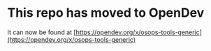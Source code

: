 # This repo has moved to OpenDev

It can now be found at [https://opendev.org/x/osops-tools-generic](https://opendev.org/x/osops-tools-generic)
